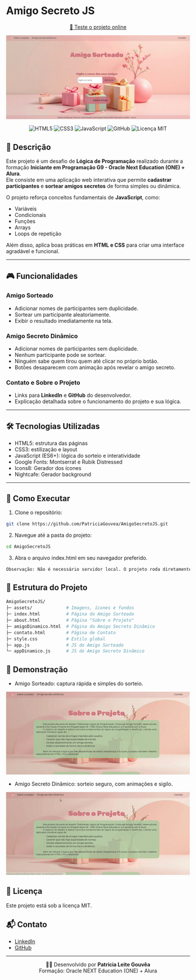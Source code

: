 # Amigo Secreto JS
<p align="center">
  <a href="https://patriciagouvea.github.io/challenge-amigo-secreto/" target="_blank">
    🔗 Teste o projeto online
  </a>
</p>

<p align="center">
  <img src="./assets/banner.png" alt="Banner do Projeto Amigo Secreto" width="600px"/>
</p>

<p align="center">
  <img src="https://img.shields.io/badge/HTML5-E34F26?style=for-the-badge&logo=html5&logoColor=white" alt="HTML5"/>
  <img src="https://img.shields.io/badge/CSS3-1572B6?style=for-the-badge&logo=css3&logoColor=white" alt="CSS3"/>
  <img src="https://img.shields.io/badge/JavaScript-F7DF1E?style=for-the-badge&logo=javascript&logoColor=black" alt="JavaScript"/>
  <img src="https://img.shields.io/badge/GitHub-100000?style=for-the-badge&logo=github&logoColor=white" alt="GitHub"/>
  <img src="https://img.shields.io/badge/License-MIT-green?style=for-the-badge" alt="Licença MIT"/>
</p>

## 📌 Descrição
Este projeto é um desafio de **Lógica de Programação** realizado durante a formação **Iniciante em Programação G9 - Oracle Next Education (ONE) + Alura**.  
Ele consiste em uma aplicação web interativa que permite **cadastrar participantes** e **sortear amigos secretos** de forma simples ou dinâmica.

O projeto reforça conceitos fundamentais de **JavaScript**, como:
- Variáveis
- Condicionais
- Funções
- Arrays
- Loops de repetição  

Além disso, aplica boas práticas em **HTML e CSS** para criar uma interface agradável e funcional.

---

## 🎮 Funcionalidades

### Amigo Sorteado
- Adicionar nomes de participantes sem duplicidade.
- Sortear um participante aleatoriamente.
- Exibir o resultado imediatamente na tela.

### Amigo Secreto Dinâmico
- Adicionar nomes de participantes sem duplicidade.
- Nenhum participante pode se sortear.
- Ninguém sabe quem tirou quem até clicar no próprio botão.
- Botões desaparecem com animação após revelar o amigo secreto.

### Contato e Sobre o Projeto
- Links para **LinkedIn** e **GitHub** do desenvolvedor.
- Explicação detalhada sobre o funcionamento do projeto e sua lógica.

---

## 🛠️ Tecnologias Utilizadas
- HTML5: estrutura das páginas
- CSS3: estilização e layout
- JavaScript (ES6+): lógica do sorteio e interatividade  
- Google Fonts: Montserrat e Rubik Distressed  
- Icons8: Gerador dos ícones
- Nightcafe: Gerador background 
---

## 🧩 Como Executar

1. Clone o repositório:
```bash
git clone https://github.com/PatriciaGouvea/AmigoSecretoJS.git
```
2. Navegue até a pasta do projeto:
```bash
cd AmigoSecretoJS
```
3. Abra o arquivo index.html em seu navegador preferido.
```bash
Observação: Não é necessário servidor local. O projeto roda diretamente no navegador.
```
## 📂 Estrutura do Projeto
```bash
AmigoSecretoJS/
├─ assets/             # Imagens, ícones e fundos
├─ index.html          # Página do Amigo Sorteado
├─ about.html          # Página "Sobre o Projeto"
├─ amigoDinamico.html  # Página do Amigo Secreto Dinâmico
├─ contato.html        # Página de Contato
├─ style.css           # Estilo global
├─ app.js              # JS do Amigo Sorteado
└─ appDinamico.js      # JS do Amigo Secreto Dinâmico
```
## 🎥 Demonstração

- Amigo Sorteado: captura rápida e simples do sorteio.
<p align="center">
  <img src="./assets/AmigoSorteado.gif" alt="Demonstração do sorteio" width="600px"/>
</p>

- Amigo Secreto Dinâmico: sorteio seguro, com animações e sigilo.
<p align="center">
  <img src="./assets/AmigoDinamico.gif" alt="Demonstração do sorteio" width="600px"/>
</p>


## 📜 Licença

Este projeto está sob a licença MIT.

## 📬 Contato

- [LinkedIn](https://www.linkedin.com/in/patricialgouvea)  
- [GitHub](https://github.com/PatriciaGouvea)
---
<p align="center">
  👩‍💻 Desenvolvido por <strong>Patricia Leite Gouvêa</strong>
    <br>
  Formação: Oracle NEXT Education (ONE) + Alura
</p>

